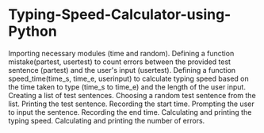 # Typing-Speed-Calculator-using-Python

Importing necessary modules (time and random).
Defining a function mistake(partest, usertest) to count errors between the provided test sentence (partest) and the user's input (usertest).
Defining a function speed_time(time_s, time_e, userinput) to calculate typing speed based on the time taken to type (time_s to time_e) and the length of the user input.
Creating a list of test sentences.
Choosing a random test sentence from the list.
Printing the test sentence.
Recording the start time.
Prompting the user to input the sentence.
Recording the end time.
Calculating and printing the typing speed.
Calculating and printing the number of errors.

